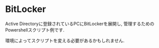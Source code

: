# BitLocker

Active Directoryに登録されているPCにBitLockerを展開し, 管理するためのPowershellスクリプト例です.

環境によってスクリプトを変える必要があるかもしれません.
